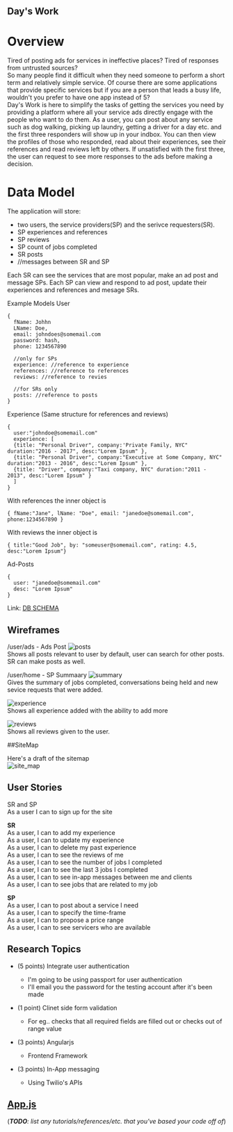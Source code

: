 ## Day's Work
# Overview
Tired of posting ads for services in ineffective places? Tired of responses from untrusted sources?  
So many people find it difficult when they need someone to perform a short term and relatively simple service. Of course there are some applications that provide specific services but if you are a person that leads a busy life, wouldn't you prefer to have one app instead of 5?  
Day's Work is here to simplify the tasks of getting the services you need by providing a platform where all your service ads directly engage with the people who want to do them. As a user, you can post about any service such as dog walking, picking up laundry, getting a driver for a day etc. and the first three responders will show up in your indbox. You can then view the profiles of those who responded, read about their experiences, see their references and read reviews left by others. If unsatisfied with the first three, the user can request to see more responses to the ads before making a decision. 

# Data Model
The application will store:
  * two users, the service providers(SP) and the serivce requesters(SR).
  * SP experiences and references
  * SP reviews
  * SP count of jobs completed
  * SR posts
  * //messages between SR and SP

Each SR can see the services that are most popular, make an ad post and message SPs. 
Each SP can view and respond to ad post, update their experiences and references and mesage SRs.

Example Models
User
``` 
{
  fName: Johhn
  LName: Doe,
  email: johndoes@somemail.com
  password: hash,
  phone: 1234567890
  
  //only for SPs
  experience: //reference to experience
  references: //reference to references
  reviews: //reference to revies
  
  //for SRs only
  posts: //reference to posts
} 
```
Experience (Same structure for references and reviews)
``` 
{
  user:"johndoe@somemail.com"
  experience: [
  {title: "Personal Driver", company:'Private Family, NYC" duration:"2016 - 2017", desc:"Lorem Ipsum" },
  {title: "Personal Driver", company:"Executive at Some Company, NYC" duration:"2013 - 2016", desc:"Lorem Ipsum" },
  {title: "Driver", company:"Taxi company, NYC" duration:"2011 - 2013", desc:"Lorem Ipsum" }
  ]
}
```
With references the inner object is
```
{ fName:"Jane", lName: "Doe", email: "janedoe@somemail.com", phone:1234567890 }
```

With reviews the inner object is
```
{ title:"Good Job", by: "someuser@somemail.com", rating: 4.5, desc:"Lorem Ipsum"}
```

Ad-Posts 
```
{
  user: "janedoe@somemail.com"
  desc: "Lorem Ipsum"
}

```
Link: [DB SCHEMA](src/db.js)

## Wireframes 
/user/ads - Ads Post
![posts](docs/imgs/user_home.JPG)  
Shows all posts relevant to user by default, user can search for other posts.
SR can make posts as well.

/user/home - SP Summaary
![summary](docs/imgs/userpage.JPG)  
Gives the summary of jobs completed, conversations being held and new sevice requests that were added.

![experience](docs/imgs/users_experience.JPG)  
Shows all experience added with the ability to add more

![reviews](docs/imgs/user_reviewpage.JPG)  
Shows all reviews given to the user.

##SiteMap

Here's a draft of the sitemap  
![site_map](docs/imgs/sitemap.JPG)  

## User Stories
SR and SP  
As a user I can to sign up for the site  

**SR**   
As a user, I can to add my experience  
As a user, I can to update my experience  
As a user, I can to delete my past experience  
As a user, I can to see the reviews of me  
As a user, I can to see the number of jobs I completed  
As a user, I can to see the last 3 jobs I completed  
As a user, I can to see in-app messages between me and clients  
As a user, I can to see jobs that are related to my job  

**SP**  
As a user, I can to post about a service I need  
As a user, I can to specify the time-frame  
As a user, I can to propose a price range  
As a user, I can to see servicers who are available  

## Research Topics
* (5 points) Integrate user authentication
  * I'm going to be using passport for user authentication
  * I'll email you the password for the testing account after it's been made
  
* (1 point) Clinet side form validation  
  * For eg.. checks that all required fields are filled out or checks out of range value
* (3 points) Angularjs 
  * Frontend Framework
* (3 points) In-App messaging
  * Using Twilio's APIs
  
 ## [App.js](src/app.js)  
 
(___TODO__: list any tutorials/references/etc. that you've based your code off of_)


